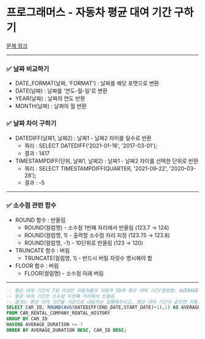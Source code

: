 # 프로그래머스 - 자동차 평균 대여 기간 구하기

[문제 링크](https://school.programmers.co.kr/learn/courses/30/lessons/157342)

---

### ✅ 날짜 비교하기

- DATE_FORMAT(날짜, 'FORMAT') : 날짜를 해당 포맷으로 변환
- DATE(날짜) : 날짜를 '연도-월-일'로 변환
- YEAR(날짜) : 날짜의 연도 반환
- MONTH(날짜) : 날짜의 월 반환

### ✅ 날짜 차이 구하기

- DATEDIFF(날짜1, 날짜2) : 날짜1 - 날짜2 차이를 일수로 반환
  - 쿼리 : SELECT DATEDIFF('2021-01-16', '2017-03-01');
  - 결과 : 1417
- TIMESTAMPDIFF(단위, 날짜1, 날짜2) : 날짜1 - 날짜2 차이를 선택한 단위로 반환
  - 쿼리 : SELECT TIMESTAMPDIFF(QUARTER, '2021-09-22', '2020-03-28');
  - 결과 : -5

---

### ✅ 소수점 관련 함수

- ROUND 함수 : 반올림
  - ROUND(컬럼명) - 소수점 1번째 자리에서 반올림 (123.7 → 124)
  - ROUND(컬럼명, 1) - 출력할 소수점 자리 지정 (123.75 → 123.8)
  - ROUND(컬럼명, -1) - 10단위로 반올림 (123 → 120)
- TRUNCATE 함수 : 버림
  - TRUNCATE(컬럼명, 1) - 반드시 버릴 자릿수 명시해야 함
- FLOOR 함수 : 버림
  - FLOOR(컬럼명) - 소수점 아래 버림

---

```sql
-- 평균 대여 기간이 7일 이상인 자동차들의 자동차 ID와 평균 대여 기간(컬럼명: AVERAGE_DURATION) 리스트를 출력하는 SQL문
-- 평균 대여 기간은 소수점 두번째 자리에서 반올림
-- 결과는 평균 대여 기간을 기준으로 내림차순 정렬해주시고, 평균 대여 기간이 같으면 자동차 ID를 기준으로 내림차순 정렬
SELECT CAR_ID, ROUND(AVG(DATEDIFF(END_DATE,START_DATE)+1),1) AS AVERAGE_DURATION
FROM CAR_RENTAL_COMPANY_RENTAL_HISTORY
GROUP BY CAR_ID
HAVING AVERAGE_DURATION >= 7
ORDER BY AVERAGE_DURATION DESC, CAR_ID DESC;
```

